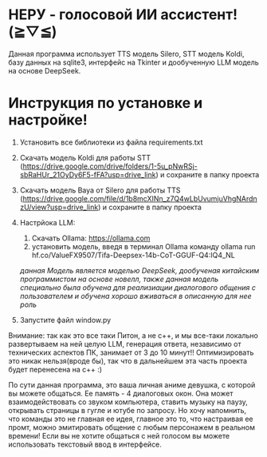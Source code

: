 # НЕРУ - голосовой ИИ ассистент! (⁠≧⁠▽⁠≦⁠)

Данная программа использует TTS модель Silero, STT модель Koldi, базу данных на sqlite3, интерфейс на Tkinter и дообученную LLM модель на основе DeepSeek.

# Инструкция по установке и настройке! 

1. Установить все библиотеки из файла requirements.txt
2. Скачать модель Koldi для работы STT (https://drive.google.com/drive/folders/1-5u_pNwRSj-sbRaHUr_21OyDy6F5-fFA?usp=drive_link) и сохраните в папку проекта
3. Скачать модель Baya от Silero для работы TTS (https://drive.google.com/file/d/1b8mcXINn_z7Q4wLbUvumjuVhgNArdnzU/view?usp=drive_link) и сохраните в папку проекта
4. Настрйока LLM:
     1) Скачать Ollama: https://ollama.com
     2) установить модель, введя в терминал Ollama команду ollama run hf.co/ValueFX9507/Tifa-Deepsex-14b-CoT-GGUF-Q4:IQ4_NL
        
      *данная Модель является моделью DeepSeek, дообученая китайским программистом на основе новелл, также данная модель специально была обучена для реализиации диалогового общения с пользователем и обучена хорошо вживаться в описанную для нее роль*

5. Запустите файл window.py

Внимание: так как это все таки Питон, а не с++, и мы все-таки локально развертываем на ней целую LLM, генерация ответа, независимо от технических аспектов ПК, занимает от 3 до 10 минут!! Оптимизировать это никак нельзя(вроде бы), так что в дальнейшем эта часть проекта будет перенесена на с++ :)


По сути данная программа, это ваша личная аниме девушка, с которой вы можете общаться. Ее память - 4 диалоговых окон. Она может взаимодействовать со звуком компьютера, ставить музыку на паузу, открывать страницы в гугле и ютубе по запросу. Но хочу напомнить, что команды это не главная ее идея, главное это то, что настраивая ее промт, можно эмитировать общение с любым персонажем в реальном времени! Если вы не хотите общаться с ней голосом вы можете использовать текстовый ввод в интерфейсе.

